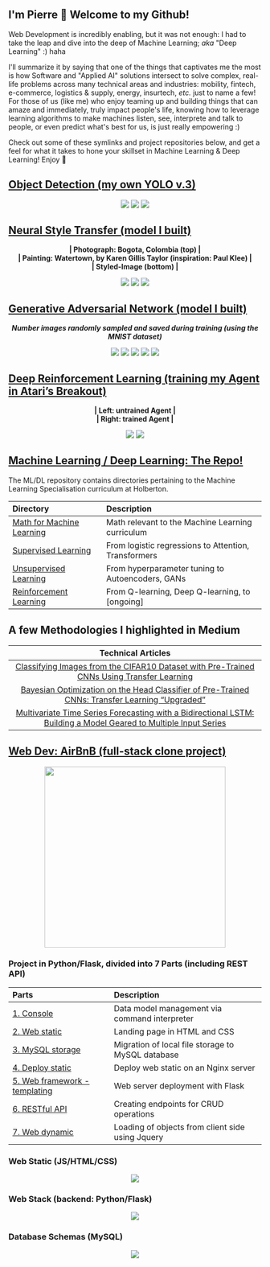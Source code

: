 ## I'm Pierre 👋 Welcome to my Github!

Web Development is incredibly enabling, but it was not enough: I had to take the leap and dive into the deep of Machine Learning; _aka_ "Deep Learning" :) haha

I'll summarize it by saying that one of the things that captivates me the most is how Software and "Applied AI" solutions intersect to solve complex, real-life problems across many technical areas and industries: mobility, fintech, e-commerce, logistics & supply, energy, insurtech, _etc._ just to name a few! For those of us (like me) who enjoy teaming up and building things that can amaze and immediately, truly impact people's life, knowing how to leverage learning algorithms to make machines listen, see, interprete and talk to people, or even predict what's best for us, is just really empowering :)

Check out some of these symlinks and project repositories below, and get a feel for what it takes to hone your skillset in Machine Learning & Deep Learning! Enjoy 👋

<!--
**PierreBeaujuge/PierreBeaujuge** is a ✨ _special_ ✨ repository because its `README.md` (this file) appears on your GitHub profile.

Here are some ideas to get you started:

- 🔭 I’m currently working on ...
- 🌱 I’m currently learning ...
- 👯 I’m looking to collaborate on ...
- 🤔 I’m looking for help with ...
- 💬 Ask me about ...
- 📫 How to reach me: ...
- 😄 Pronouns: ...
- ⚡ Fun fact: ...
-->

## [Object Detection (my own YOLO v.3)](https://github.com/PierreBeaujuge/holbertonschool-machine_learning/tree/master/supervised_learning/0x0A-object_detection)

<p align="center">
  <img src="https://github.com/PierreBeaujuge/holbertonschool-machine_learning/blob/master/supervised_learning/0x0A-object_detection/0x0A-images/img_11.png">
  <img src="https://github.com/PierreBeaujuge/holbertonschool-machine_learning/blob/master/supervised_learning/0x0A-object_detection/0x0A-images/img_12.JPG">
  <img src="https://github.com/PierreBeaujuge/holbertonschool-machine_learning/blob/master/supervised_learning/0x0A-object_detection/0x0A-images/img_13.JPG">
</p>

## [Neural Style Transfer (model I built)](https://github.com/PierreBeaujuge/holbertonschool-machine_learning/tree/master/supervised_learning/0x0C-neural_style_transfer)

<p align='center'>
  <b>| Photograph: Bogota, Colombia (top) |</b><br>
  <b>| Painting: Watertown, by Karen Gillis Taylor (inspiration: Paul Klee) |</b><br>
  <b>| Styled-Image (bottom) |</b>
</p>

<p align='center'>
  <img src='https://github.com/PierreBeaujuge/holbertonschool-machine_learning/blob/master/supervised_learning/0x0C-neural_style_transfer/0x0C-images/img_13.png'>
  <img src='https://github.com/PierreBeaujuge/holbertonschool-machine_learning/blob/master/supervised_learning/0x0C-neural_style_transfer/0x0C-images/img_14.png'>
  <img src='https://github.com/PierreBeaujuge/holbertonschool-machine_learning/blob/master/supervised_learning/0x0C-neural_style_transfer/0x0C-images/img_15.png'>
</p>

## [Generative Adversarial Network (model I built)](https://github.com/PierreBeaujuge/holbertonschool-machine_learning/tree/master/unsupervised_learning/0x05-GANs)

<p align='center'>
  <b><i>Number images randomly sampled and saved during training (using the MNIST dataset)</i></b>
</p>

<p align='center'>
  <img src='https://github.com/PierreBeaujuge/holbertonschool-machine_learning/blob/master/unsupervised_learning/0x05-GANs/0x05-images/img_1.png'>
  <img src='https://github.com/PierreBeaujuge/holbertonschool-machine_learning/blob/master/unsupervised_learning/0x05-GANs/0x05-images/img_2.png'>
  <img src='https://github.com/PierreBeaujuge/holbertonschool-machine_learning/blob/master/unsupervised_learning/0x05-GANs/0x05-images/img_3.png'>
  <img src='https://github.com/PierreBeaujuge/holbertonschool-machine_learning/blob/master/unsupervised_learning/0x05-GANs/0x05-images/img_4.png'>
  <img src='https://github.com/PierreBeaujuge/holbertonschool-machine_learning/blob/master/unsupervised_learning/0x05-GANs/0x05-images/img_5.png'>
</p>

<!--
## [Variational Autoencoder (sampling numbers from my VAE)](https://github.com/PierreBeaujuge/holbertonschool-machine_learning/tree/master/unsupervised_learning/0x04-autoencoders)

<p align='center'>
  <img src='https://github.com/PierreBeaujuge/holbertonschool-machine_learning/blob/master/unsupervised_learning/0x04-autoencoders/0x04-images/img_6.png'>
  <img src='https://github.com/PierreBeaujuge/holbertonschool-machine_learning/blob/master/unsupervised_learning/0x04-autoencoders/0x04-images/img_7.png'>
</p>
-->

## [Deep Reinforcement Learning (training my Agent in Atari’s Breakout)](https://github.com/PierreBeaujuge/holbertonschool-machine_learning/tree/master/reinforcement_learning/0x01-deep_q_learning)

<p align='center'>
  <b>| Left: untrained Agent |</b><br>
  <b>| Right: trained Agent |</b>
</p>

<p align='center'>
  <img src='https://github.com/PierreBeaujuge/holbertonschool-machine_learning/blob/master/reinforcement_learning/0x01-deep_q_learning/0x01-images/img_1.gif'>
  <img src='https://github.com/PierreBeaujuge/holbertonschool-machine_learning/blob/master/reinforcement_learning/0x01-deep_q_learning/0x01-images/img_2.gif'>
</p>


## [Machine Learning / Deep Learning: The Repo!](https://github.com/PierreBeaujuge/holbertonschool-machine_learning)

The ML/DL repository contains directories pertaining to the Machine Learning Specialisation curriculum at Holberton.

| Directory | Description |
| :--- | :--- |
| [Math for Machine Learning](https://github.com/PierreBeaujuge/holbertonschool-machine_learning/tree/master/math) | Math relevant to the Machine Learning curriculum     |
| [Supervised Learning](https://github.com/PierreBeaujuge/holbertonschool-machine_learning/tree/master/supervised_learning) | From logistic regressions to Attention, Transformers |
| [Unsupervised Learning](https://github.com/PierreBeaujuge/holbertonschool-machine_learning/tree/master/unsupervised_learning) | From hyperparameter tuning to Autoencoders, GANs     |
| [Reinforcement Learning](https://github.com/PierreBeaujuge/holbertonschool-machine_learning/tree/master/reinforcement_learning) | From Q-learning, Deep Q-learning, to [ongoing]       |

## A few Methodologies I highlighted in Medium

| Technical Articles |
| :----------------: |
| [Classifying Images from the CIFAR10 Dataset with Pre-Trained CNNs Using Transfer Learning](https://medium.com/@pierre.beaujuge/classifying-images-from-the-cifar10-dataset-with-pre-trained-cnns-using-transfer-learning-9348f6d878a8) |
| [Bayesian Optimization on the Head Classifier of Pre-Trained CNNs: Transfer Learning “Upgraded”](https://medium.com/@pierre.beaujuge/bayesian-optimization-on-the-head-classifier-of-pre-trained-cnns-using-the-cifar10-dataset-48c440b67b2c) |
| [Multivariate Time Series Forecasting with a Bidirectional LSTM: Building a Model Geared to Multiple Input Series](https://medium.com/@pierre.beaujuge/multivariate-time-series-forecasting-with-a-bidirectional-lstm-building-a-model-geared-to-4f020a160636) |

## [Web Dev: AirBnB (full-stack clone project)](https://github.com/PierreBeaujuge/AirBnB_clone)

<p align='center'>
  <img src="https://github.com/jarehec/AirBnB_clone_v3/blob/master/dev/HBTN-hbnb-Final.png" width="360" height=auto />
</p>

### Project in Python/Flask, divided into 7 Parts (including REST API)

|                                                      Parts                                                    |                    Description                    |
| :------------------------------------------------------------------------------------------------------------ | :-----------------------------------------------  |
| [1. Console](https://github.com/PierreBeaujuge/AirBnB_clone)                                                  |   Data model management via command interpreter   |
| [2. Web static](https://github.com/PierreBeaujuge/AirBnB_clone)                                               |             Landing page in HTML and CSS          |
| [3. MySQL storage](https://github.com/PierreBeaujuge/AirBnB_clone_v2)                                         | Migration of local file storage to MySQL database |
| [4. Deploy static](https://github.com/PierreBeaujuge/AirBnB_clone_v2)                                         |        Deploy web static on an Nginx server       |
| [5. Web framework - templating](https://github.com/PierreBeaujuge/AirBnB_clone_v2)                            |         Web server deployment with Flask          |
| [6. RESTful API](https://github.com/PierreBeaujuge/AirBnB_clone_v3)                                           |      Creating endpoints for CRUD operations       |
| [7. Web dynamic](https://github.com/PierreBeaujuge/AirBnB_clone_v4)                                           | Loading of objects from client side using Jquery  |

### Web Static (JS/HTML/CSS)

<p align="center">
  <img src="https://s3.amazonaws.com/intranet-projects-files/holbertonschool-higher-level_programming+/268/8-index.png">
</p>

### Web Stack (backend: Python/Flask)

<p align="center">
  <img src="https://i.imgur.com/lgZnZrz.png">
</p>

### Database Schemas (MySQL)

<p align="center">
  <img src="https://s3.amazonaws.com/intranet-projects-files/holbertonschool-higher-level_programming+/289/AirBnb_DB_diagramm.jpg">
</p>